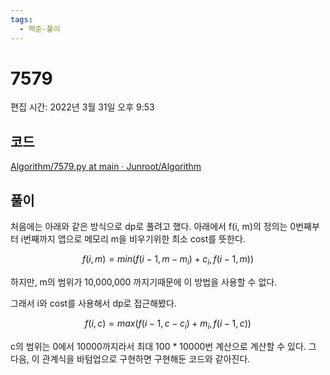 ```yaml
---
tags:
  - 백준-풀이
---
```

# 7579

편집 시간: 2022년 3월 31일 오후 9:53

## 코드

[Algorithm/7579.py at main · Junroot/Algorithm](https://github.com/Junroot/Algorithm/blob/main/baekjoon/7579.py)

## 풀이

처음에는 아래와 같은 방식으로 dp로 풀려고 했다. 아래에서 f(i, m)의 정의는 0번째부터 i번째까지 앱으로 메모리 m을 비우기위한 최소 cost를 뜻한다.

$$
f(i, m) = min(f(i-1,m-m_i)+c_i,f(i-1,m))
$$

하지만, m의 범위가 10,000,000 까지기때문에 이 방법을 사용할 수 없다.

그래서 i와 cost를 사용해서 dp로 접근해봤다.

$$
f(i,c)=max(f(i-1,c-c_i)+m_i,f(i-1,c))
$$

c의 범위는 0에서 10000까지라서 최대 100 * 10000번 계산으로 계산할 수 있다. 그 다음, 이 관계식을 바텀업으로 구현하면 구현해둔 코드와 같아진다.